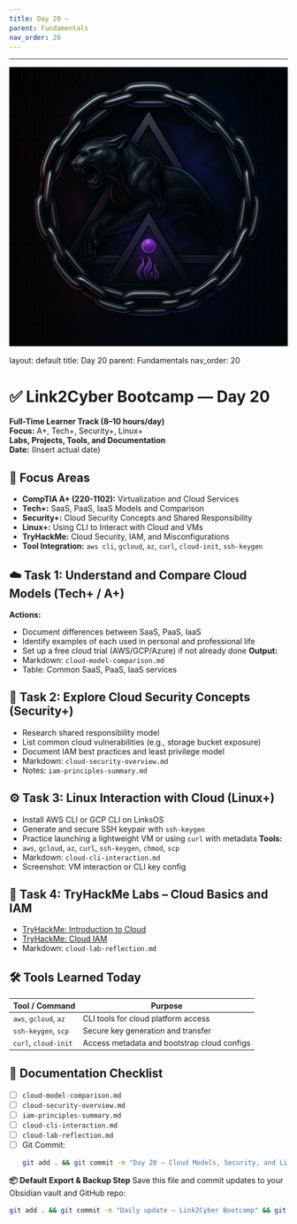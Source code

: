 ```yaml
---
title: Day 20 –
parent: Fundamentals
nav_order: 20
---
```

---
![Panther Icon](/assets/icons/icon-cyber-panther.png)

layout: default
title: Day 20
parent: Fundamentals
nav_order: 20

# ✅ Link2Cyber Bootcamp — Day 20
**Full-Time Learner Track (8–10 hours/day)**  
**Focus:** A+, Tech+, Security+, Linux+  
**Labs, Projects, Tools, and Documentation**  
**Date:** (Insert actual date)
## 🧩 Focus Areas
- **CompTIA A+ (220-1102):** Virtualization and Cloud Services  
- **Tech+:** SaaS, PaaS, IaaS Models and Comparison  
- **Security+:** Cloud Security Concepts and Shared Responsibility  
- **Linux+:** Using CLI to Interact with Cloud and VMs  
- **TryHackMe:** Cloud Security, IAM, and Misconfigurations  
- **Tool Integration:** `aws cli`, `gcloud`, `az`, `curl`, `cloud-init`, `ssh-keygen`
## ☁️ Task 1: Understand and Compare Cloud Models (Tech+ / A+)
**Actions:**  
- Document differences between SaaS, PaaS, IaaS  
- Identify examples of each used in personal and professional life  
- Set up a free cloud trial (AWS/GCP/Azure) if not already done
**Output:**  
- Markdown: `cloud-model-comparison.md`  
- Table: Common SaaS, PaaS, IaaS services
## 🔐 Task 2: Explore Cloud Security Concepts (Security+)
- Research shared responsibility model  
- List common cloud vulnerabilities (e.g., storage bucket exposure)  
- Document IAM best practices and least privilege model
- Markdown: `cloud-security-overview.md`  
- Notes: `iam-principles-summary.md`
## ⚙️ Task 3: Linux Interaction with Cloud (Linux+)
- Install AWS CLI or GCP CLI on LinksOS  
- Generate and secure SSH keypair with `ssh-keygen`  
- Practice launching a lightweight VM or using `curl` with metadata
**Tools:**  
- `aws`, `gcloud`, `az`, `curl`, `ssh-keygen`, `chmod`, `scp`
- Markdown: `cloud-cli-interaction.md`  
- Screenshot: VM interaction or CLI key config
## 🧪 Task 4: TryHackMe Labs – Cloud Basics and IAM
- [TryHackMe: Introduction to Cloud](https://tryhackme.com/room/introtocloud)  
- [TryHackMe: Cloud IAM](https://tryhackme.com/room/cloudiam)
- Markdown: `cloud-lab-reflection.md`
## 🛠️ Tools Learned Today
| Tool / Command | Purpose                                           |
|----------------|--------------------------------------------------|
| `aws`, `gcloud`, `az` | CLI tools for cloud platform access        |
| `ssh-keygen`, `scp` | Secure key generation and transfer          |
| `curl`, `cloud-init` | Access metadata and bootstrap cloud configs |
## 📁 Documentation Checklist
- [ ] `cloud-model-comparison.md`  
- [ ] `cloud-security-overview.md`  
- [ ] `iam-principles-summary.md`  
- [ ] `cloud-cli-interaction.md`  
- [ ] `cloud-lab-reflection.md`  
- [ ] Git Commit:
  ```bash
  git add . && git commit -m "Day 20 – Cloud Models, Security, and Linux Integration" && git push origin main
  ```
**📦 Default Export & Backup Step**
Save this file and commit updates to your Obsidian vault and GitHub repo:
```bash
git add . && git commit -m "Daily update – Link2Cyber Bootcamp" && git push origin main
```
